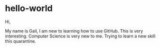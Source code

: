 # hello-world

Hi,

My name is Gail, I am new to learning how to use GitHub. This is very interesting. Computer Science is very new to me. Trying to learn a new skill this quarantine.
